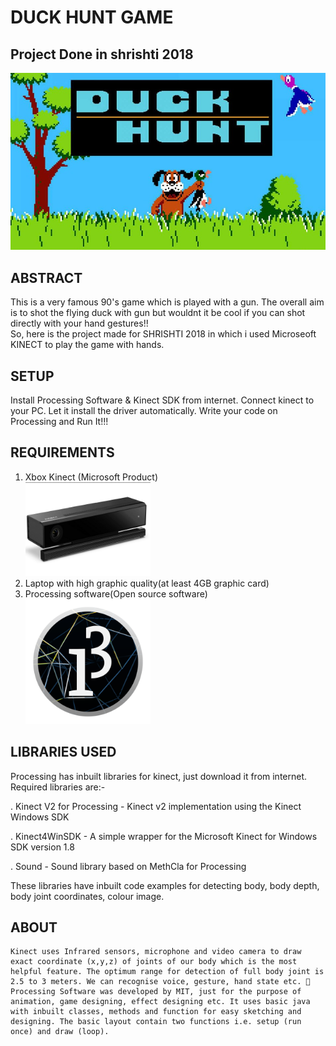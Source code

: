 # DUCK HUNT GAME
## Project Done in shrishti 2018
<img src='images/page1.jpg'>


## ABSTRACT</br>
This is a very famous 90's game which is played with a gun. The overall aim is to shot the flying duck with gun but wouldnt it be cool if you can shot directly with your hand gestures!!</br>
So, here is the project made for SHRISHTI 2018 in which i used Microseoft KINECT to play the game with hands. 

## SETUP


Install Processing Software & Kinect SDK from internet. Connect kinect to your PC. Let it install the driver automatically. Write your code on Processing and Run It!!!

## REQUIREMENTS
1. Xbox Kinect (Microsoft Product)</br><img src='images/kinect.jpg' width = 200>
2. Laptop with high graphic quality(at least 4GB graphic card)</br>
3. Processing software(Open source software)</br><img src='images/processing.png' width = 200>

## LIBRARIES USED
   Processing has inbuilt libraries for kinect, just download it from internet. Required libraries are:-
    
   . Kinect V2 for Processing - Kinect v2 implementation using the Kinect Windows SDK 
   
   . Kinect4WinSDK - A simple wrapper for the Microsoft Kinect for Windows SDK version 1.8
   
   . Sound - Sound library based on MethCla for Processing
   
   These libraries have inbuilt code examples for detecting body, body depth, body joint coordinates, colour image.
   
## ABOUT
	Kinect uses Infrared sensors, microphone and video camera to draw exact coordinate (x,y,z) of joints of our body which is the most helpful feature. The optimum range for detection of full body joint is 2.5 to 3 meters. We can recognise voice, gesture, hand state etc. 	Processing Software was developed by MIT, just for the purpose of animation, game designing, effect designing etc. It uses basic java with inbuilt classes, methods and function for easy sketching and designing. The basic layout contain two functions i.e. setup (run once) and draw (loop).
   
   
